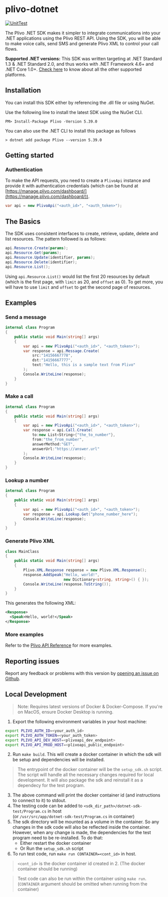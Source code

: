# plivo-dotnet

[![UnitTest](https://github.com/plivo/plivo-dotnet/actions/workflows/unitTests.yml/badge.svg?branch=master)](https://github.com/plivo/plivo-dotnet/actions/workflows/unitTests.yml)

The Plivo .NET SDK makes it simpler to integrate communications into your .NET applications using the Plivo REST API. Using the SDK, you will be able to make voice calls, send SMS and generate Plivo XML to control your call flows.

**Supported .NET versions:** This SDK was written targeting at .NET Standard 1.3 & .NET Standard 2.0, and thus works with .NET Framework 4.6+ and .NET Core 1.0+. [Check here](https://docs.microsoft.com/en-us/dotnet/standard/net-standard) to know about all the other supported platforms.

## Installation
You can install this SDK either by referencing the .dll file or using NuGet.

Use the following line to install the latest SDK using the NuGet CLI.

```
PM> Install-Package Plivo -Version 5.39.0
```

You can also use the .NET CLI to install this package as follows

```
> dotnet add package Plivo --version 5.39.0
```

## Getting started

### Authentication
To make the API requests, you need to create a `PlivoApi` instance and provide it with authentication credentials (which can be found at [https://manage.plivo.com/dashboard/](https://manage.plivo.com/dashboard/)).

```csharp
var api = new PlivoApi("<auth_id>", "<auth_token>");
```

## The Basics
The SDK uses consistent interfaces to create, retrieve, update, delete and list resources. The pattern followed is as follows:

```csharp
api.Resource.Create(params);
api.Resource.Get(params);
api.Resource.Update(identifier, params);
api.Resource.Delete(identifier);
api.Resource.List();
```

Using `api.Resource.List()` would list the first 20 resources by default (which is the first page, with `limit` as 20, and `offset` as 0). To get more, you will have to use `limit` and `offset` to get the second page of resources.

## Examples

### Send a message

```csharp
internal class Program
{
    public static void Main(string[] args)
    {
        var api = new PlivoApi("<auth_id>", "<auth_token>");
        var response = api.Message.Create(
            src:"14156667778",
            dst:"14156667777",
            text:"Hello, this is a sample text from Plivo"
        );
        Console.WriteLine(response);
    }
}
```

### Make a call

```csharp
internal class Program
{
    public static void Main(string[] args)
    {
        var api = new PlivoApi("<auth_id>", "<auth_token>");
        var response = api.Call.Create(
            to:new List<String>{"the_to_number"},
            from:"the_from_number",
            answerMethod:"GET",
            answerUrl:"https://answer.url"
        );
        Console.WriteLine(response);
    }
}
```

### Lookup a number

```csharp
internal class Program
{
    public static void Main(string[] args)
    {
        var api = new PlivoApi("<auth_id>", "<auth_token>");
        var response = api.Lookup.Get("phone_number_here");
        Console.WriteLine(response);
    }
}
```

### Generate Plivo XML

```csharp
class MainClass
{
    public static void Main(string[] args)
    {
        Plivo.XML.Response response = new Plivo.XML.Response();
        response.AddSpeak("Hello, world!",
                          new Dictionary<string, string>() { });
        Console.WriteLine(response.ToString());
    }
}
```

This generates the following XML:

```xml
<Response>
  <Speak>Hello, world!</Speak>
</Response>
```

### More examples
Refer to the [Plivo API Reference](https://api-reference.plivo.com/latest/net/introduction/overview) for more examples.

## Reporting issues
Report any feedback or problems with this version by [opening an issue on Github](https://github.com/plivo/plivo-dotnet/issues).

## Local Development
> Note: Requires latest versions of Docker & Docker-Compose. If you're on MacOS, ensure Docker Desktop is running.
1. Export the following environment variables in your host machine:
```bash
export PLIVO_AUTH_ID=<your_auth_id>
export PLIVO_AUTH_TOKEN=<your_auth_token>
export PLIVO_API_DEV_HOST=<plivoapi_dev_endpoint>
export PLIVO_API_PROD_HOST=<plivoapi_public_endpoint>
```
2. Run `make build`. This will create a docker container in which the sdk will be setup and dependencies will be installed.
> The entrypoint of the docker container will be the `setup_sdk.sh` script. The script will handle all the necessary changes required for local development. It will also package the sdk and reinstall it as a dependecy for the test program.
3. The above command will print the docker container id (and instructions to connect to it) to stdout.
4. The testing code can be added to `<sdk_dir_path>/dotnet-sdk-test/Program.cs` in host  
 (or `/usr/src/app/dotnet-sdk-test/Program.cs` in container)
5. The sdk directory will be mounted as a volume in the container. So any changes in the sdk code will also be reflected inside the container. However, when any change is made, the dependencies for the test program need to be re-installed. To do that:
    * Either restart the docker container
    * Or Run the `setup_sdk.sh` script
6. To run test code, run `make run CONTAINER=<cont_id>` in host.
> `<cont_id>` is the docker container id created in 2.
(The docker container should be running)

> Test code can also be run within the container using
`make run`. (`CONTAINER` argument should be omitted when running from the container)